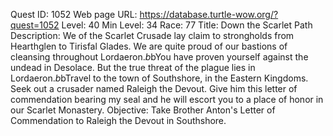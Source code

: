 Quest ID: 1052
Web page URL: https://database.turtle-wow.org/?quest=1052
Level: 40
Min Level: 34
Race: 77
Title: Down the Scarlet Path
Description: We of the Scarlet Crusade lay claim to strongholds from Hearthglen to Tirisfal Glades. We are quite proud of our bastions of cleansing throughout Lordaeron.$b$bYou have proven yourself against the undead in Desolace. But the true threat of the plague lies in Lordaeron.$b$bTravel to the town of Southshore, in the Eastern Kingdoms. Seek out a crusader named Raleigh the Devout. Give him this letter of commendation bearing my seal and he will escort you to a place of honor in our Scarlet Monastery.
Objective: Take Brother Anton's Letter of Commendation to Raleigh the Devout in Southshore.
